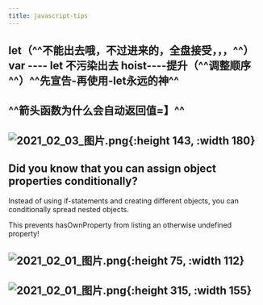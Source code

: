 ```yaml
---
title: javascript-tips
---
```


## let（^^不能出去哦，不过进来的，全盘接受，，，^^） var ---- let 不污染出去 hoist----提升（^^调整顺序^^）^^**先宣告-再使用-let永远的神**^^
## ^^箭头函数为什么会自动返回值=】^^
## ![2021_02_03_图片.png](https://cdn.logseq.com/%2F7aa8ab99-753a-4230-847b-43a1c3a3ef47b14331d8-da6f-44f9-a263-4f13d340cc922021_02_03_%E5%9B%BE%E7%89%87.png?Expires=4765921537&Signature=a6q5cwXt53tpNWbpiWL51Cfjyo~q~ysWT5eVGvrBMew0DvzvZHyJXaBYF6QJuRsOjVcQeqcjKZ2jCvozjqQnuRMuOOvgJDZvcpOXWmJ6wuXAVfNuV8aO0FLXajDqyJL-ZJrQa0N-BbdjMmQ0Hhp87sbzFEp8E18wp84wdFfJfrLeN0oBQ16XociFdVLCx4BDeCHhR1f~mrSG9F~174HVs8nihXw4g8URWnjJ0uA76XHK3ZRBywhZL6hYvt7hbw4jtmX134OFAP~jvTcgK8ksHzQleobxkcYCvva4OwXp~UmJtJJDGZ4TRPBN~5RF48-G-lDsiLdzDVy~ROgYdmFUUQ__&Key-Pair-Id=APKAJE5CCD6X7MP6PTEA){:height 143, :width 180}
##
## Did you know that you can assign object properties conditionally?

Instead of using if-statements and creating different objects, you can conditionally spread nested objects.

This prevents hasOwnProperty from listing an otherwise undefined property!
## ![2021_02_01_图片.png](https://cdn.logseq.com/%2F7aa8ab99-753a-4230-847b-43a1c3a3ef47089e5c09-a65f-4dca-b648-0ce83ac539c02021_02_01_%E5%9B%BE%E7%89%87.png?Expires=4765786889&Signature=H3jmi6TK30NAg9BE8Tv2grxMM-KFbTE7FwggBYwRt~sl8BAWF05Ag35Qcdzu4W4kL3CESP5XkqIytO6aYNbkjgrTQPP3OctIHlywaVN1wfzsipwbjijToTXyewj~O~SXahSWAcidbJs6dBy3IikwELHfelpe-PSclLgxufHn0T2uQs5Ii9B2sp3MT4k0y7aqOs2RtdxIrKM30X44gmjrtKSLPnsI8902F8NEp9IJ7Cgm7XVnDnY3PNCP-51qNrN~QICmjFpzFKuRQBgAbwYHnFu4QdIPNLTLJ84ult5ZytKXcPSF2f5fJahyvKoSOUR2tuhtFNaQ8H2i-Su6ujycYg__&Key-Pair-Id=APKAJE5CCD6X7MP6PTEA){:height 75, :width 112}
## ![2021_02_01_图片.png](https://cdn.logseq.com/%2F7aa8ab99-753a-4230-847b-43a1c3a3ef47f5690710-ea94-45b2-be17-cdaf3ec7bce52021_02_01_%E5%9B%BE%E7%89%87.png?Expires=4765787382&Signature=URSUOOdwgT-Zlr8UfX2Y1uJ9p62OtRcQCO2pWkRy2wOga-8MrkCL2NEBFHeTyaXgCXyq73hDD3Z-k4BSzVRslfBhtxwf0cRm5heTM3mKQoBlTnu5~-bC2Kg14Rz7GF7TkJDCA-ZS2u-8ljsM4Dx~uAV91AHz8aHDaxs7eDVEzsgs40JqUIRnvqYpjLJgXsdtZS6byANTirUxIgqPzqEcD~ll-FrndoJKiiGln9tDzqL8S3SC9UxZsUf1ddhsOjObF4Axia6Tq17~LCXLuSttk1AzsBqZZYnBlKnDfXa86TizxQ4EbASU-WPsVeuFS2Nvuxv0bNBB4cAlsW4IojnzjA__&Key-Pair-Id=APKAJE5CCD6X7MP6PTEA){:height 315, :width 155}
